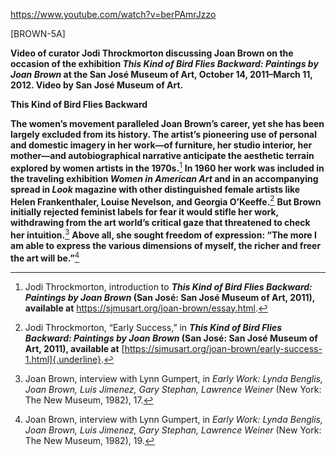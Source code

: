 <https://www.youtube.com/watch?v=berPAmrJzzo>

\[BROWN-5A\]

**Video of curator Jodi Throckmorton discussing Joan Brown on the occasion of the exhibition *This Kind of Bird Flies Backward: Paintings by Joan Brown* at the San José Museum of Art, October 14, 2011–March 11, 2012. Video by San José Museum of Art.**

**This Kind of Bird Flies Backward**

**The women’s movement paralleled Joan Brown’s career, yet she has been largely excluded from its history. The artist’s pioneering use of personal and domestic imagery in her work—of furniture, her studio interior, her mother—and autobiographical narrative anticipate the aesthetic terrain explored by women artists in the 1970s.**[^1] **In 1960 her work was included in the traveling exhibition *Women in American Art* and in an accompanying spread in *Look* magazine with other distinguished female artists like Helen Frankenthaler, Louise Nevelson, and Georgia O’Keeffe.**[^2] **But Brown initially rejected feminist labels for fear it would stifle her work, withdrawing from the art world’s critical gaze that threatened to check her intuition.**[^3] **Above all, she sought freedom of expression: “The more I am able to express the various dimensions of myself, the richer and freer the art will be.”**[^4]

[^1]: Jodi Throckmorton, introduction to ***This Kind of Bird Flies Backward: Paintings by Joan Brown* (San José: San José Museum of Art, 2011), available at** https://sjmusart.org/joan-brown/essay.html.

[^2]: Jodi Throckmorton, “Early Success,” in ***This Kind of Bird Flies Backward: Paintings by Joan Brown* (San José: San José Museum of Art, 2011), available at** [https://sjmusart.org/joan-brown/early-success-1.html]{.underline}.

[^3]: Joan Brown, interview with Lynn Gumpert, in *Early Work: Lynda Benglis, Joan Brown, Luis Jimenez, Gary Stephan, Lawrence Weiner* (New York: The New Museum, 1982), 17.

[^4]: Joan Brown, interview with Lynn Gumpert, in *Early Work: Lynda Benglis, Joan Brown, Luis Jimenez, Gary Stephan, Lawrence Weiner* (New York: The New Museum, 1982), 19.
